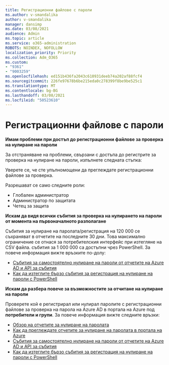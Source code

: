 ```yaml
---
title: Регистрационни файлове с пароли
ms.author: v-smandalika
author: v-smandalika
manager: dansimp
ms.date: 03/08/2021
audience: Admin
ms.topic: article
ms.service: o365-administration
ROBOTS: NOINDEX, NOFOLLOW
localization_priority: Priority
ms.collection: Adm_O365
ms.custom:
- "9361"
- "9003259"
ms.openlocfilehash: ed151b436fa2043c610931deeb74a202af88fcf4
ms.sourcegitcommit: 226fe97678b6be215eda0c278399f8be9be525c1
ms.translationtype: MT
ms.contentlocale: bg-BG
ms.lasthandoff: 03/08/2021
ms.locfileid: "50523610"
---
```

# <a name="password-logs"></a>Регистрационни файлове с пароли

**Имам проблеми при достъп до регистрационни файлове за проверка на нулиране на пароли**

За отстраняване на проблеми, свързани с достъпа до регистрите за проверка на нулиране на пароли, изпълнете следната стъпка:

Уверете се, че сте упълномощени да преглеждате регистрационни файлове за проверка. 

Разрешават се само следните роли:
 - Глобален администратор
 - Администратор по защитата
 - Четец за защита

**Искам да видя всички събития за проверка на нулирането на пароли от момента на първоначалното разполагане**

Събития за нулиране на паролата/регистрация на 120 000 се съхраняват в отчетите на последните 30 дни. Това максимално ограничение се отнася за потребителския интерфейс при изтегляне на CSV файла. събития за 1 000 000 са достъпни чрез PowerShell.
За повече информация вижте връзките по-долу:

- [Събития за самостоятелно нулиране на пароли от отчетите на Azure AD и API за събития](https://docs.microsoft.com/azure/active-directory/authentication/howto-sspr-reporting)
- [Как да изтеглите бързо събития за регистрация на нулиране на пароли с PowerShell](https://docs.microsoft.com/azure/active-directory/authentication/howto-sspr-reporting)

**Искам да разбера повече за възможностите за отчитане на нулиране на пароли**

Проверете кой е регистрирал или нулирал паролите с регистрационни файлове за проверка на парола на Azure AD в портала на Azure под **потребители и групи**.
За повече информация вижте следните връзки:

- [Обзор на отчетите за нулиране на паролата](https://docs.microsoft.com/azure/active-directory/authentication/howto-sspr-reporting)
- [Как да преглеждате отчетите за нулиране на паролата в портала на Azure](https://docs.microsoft.com/azure/active-directory/authentication/howto-sspr-reporting)
- [Събития за самостоятелно нулиране на пароли от отчетите на Azure AD и API за събития](https://docs.microsoft.com/azure/active-directory/authentication/howto-sspr-reporting)
- [Как да изтеглите бързо събития за регистрация на нулиране на пароли с PowerShell](https://docs.microsoft.com/azure/active-directory/authentication/howto-sspr-reporting)


